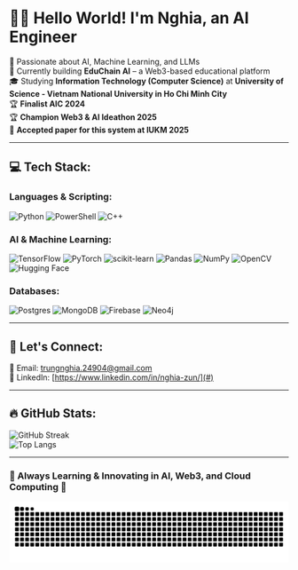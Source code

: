 # 👋🏼 Hello World! I'm Nghia, an AI Engineer  
🧠 Passionate about AI, Machine Learning, and LLMs  
🛜 Currently building **EduChain AI** – a Web3-based educational platform  
🎓 Studying **Information Technology (Computer Science)** at **University of Science - Vietnam National University in Ho Chi Minh City**  
🏆 **Finalist AIC 2024**  
🏆 **Champion Web3 & AI Ideathon 2025**  
📄 **Accepted paper for this system at IUKM 2025** 

---

## 💻 Tech Stack:
### **Languages & Scripting:**
![Python](https://img.shields.io/badge/python-%2314354C.svg?style=for-the-badge&logo=python&logoColor=white)  ![PowerShell](https://img.shields.io/badge/PowerShell-%235391FE.svg?style=for-the-badge&logo=powershell&logoColor=white)  ![C++](https://img.shields.io/badge/c++-%2300599C.svg?style=for-the-badge&logo=c%2B%2B&logoColor=white)

### **AI & Machine Learning:**
![TensorFlow](https://img.shields.io/badge/TensorFlow-%23FF6F00.svg?style=for-the-badge&logo=tensorflow&logoColor=white)  ![PyTorch](https://img.shields.io/badge/PyTorch-%23EE4C2C.svg?style=for-the-badge&logo=pytorch&logoColor=white)  ![scikit-learn](https://img.shields.io/badge/scikit--learn-%23F7931E.svg?style=for-the-badge&logo=scikit-learn&logoColor=white)  ![Pandas](https://img.shields.io/badge/Pandas-%23150458.svg?style=for-the-badge&logo=pandas&logoColor=white)  ![NumPy](https://img.shields.io/badge/Numpy-%23013243.svg?style=for-the-badge&logo=numpy&logoColor=white)  ![OpenCV](https://img.shields.io/badge/OpenCV-%235C3EE8.svg?style=for-the-badge&logo=opencv&logoColor=white)  ![Hugging Face](https://img.shields.io/badge/Hugging%20Face-%23FFCC00.svg?style=for-the-badge&logo=huggingface&logoColor=black)  

### **Databases:**
![Postgres](https://img.shields.io/badge/postgres-%23316192.svg?style=for-the-badge&logo=postgresql&logoColor=white)  ![MongoDB](https://img.shields.io/badge/MongoDB-%234ea94b.svg?style=for-the-badge&logo=mongodb&logoColor=white)  ![Firebase](https://img.shields.io/badge/Firebase-039BE5?style=for-the-badge&logo=Firebase&logoColor=white)  ![Neo4j](https://img.shields.io/badge/Neo4j-%2300A3D7.svg?style=for-the-badge&logo=neo4j&logoColor=white)

---

## 📢 Let's Connect:
📧 Email: trungnghia.24904@gmail.com  
💼 LinkedIn: [https://www.linkedin.com/in/nghia-zun/](#)  

---

## 🔥 GitHub Stats:
![GitHub Streak](https://github-readme-streak-stats.herokuapp.com/?user=NghiaZun&theme=dark)  
![Top Langs](https://github-readme-stats.vercel.app/api/top-langs/?username=NghiaZun&layout=compact&theme=dark)  

---

### 🚀 Always Learning & Innovating in AI, Web3, and Cloud Computing 🚀  

<picture>
  <source media="(prefers-color-scheme: dark)" srcset="https://raw.githubusercontent.com/NghiaZun/NghiaZun/output/github-snake-dark.svg" />
  <source media="(prefers-color-scheme: light)" srcset="https://raw.githubusercontent.com/NghiaZun/NghiaZun/output/github-snake.svg" />
  <img alt="github-snake" src="https://raw.githubusercontent.com/NghiaZun/NghiaZun/output/github-snake.svg" />
</picture>

